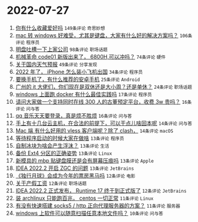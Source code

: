 # 2022-07-27

1. [你有什么收藏爱好吗](https://www.v2ex.com/t/868942) `149条评论` `奇思妙想`
1. [mac 转 windows 好难受，尤其是键盘，大家有什么好的解决方案吗？](https://www.v2ex.com/t/868956) `106条评论` `程序员`
1. [明盘吐槽一下上家公司](https://www.v2ex.com/t/868943) `98条评论` `职场话题`
1. [机械革命 code01 新版出来了， 6800H,可以冲吗？](https://www.v2ex.com/t/868936) `74条评论` `硬件`
1. [关于国内天气预报](https://www.v2ex.com/t/868944) `49条评论` `分享发现`
1. [2022 年了， iPhone 怎么装小飞机出国](https://www.v2ex.com/t/868975) `34条评论` `程序员`
1. [要换手机了，有什么推荐的安卓手机](https://www.v2ex.com/t/869035) `25条评论` `Android`
1. [广州的 it 大佬们，你们现在是双休还是大小周？还是单休？](https://www.v2ex.com/t/868998) `24条评论` `职场话题`
1. [windows 上面跑 docker 有什么最佳实践吗](https://www.v2ex.com/t/868950) `17条评论` `程序员`
1. [请问大家做一个支持同时在线 300 人的古董预定平台，收费 3w 贵吗？](https://www.v2ex.com/t/868987) `16条评论` `问与答`
1. [qq 音乐天天要登录，真是烦不胜烦](https://www.v2ex.com/t/868940) `16条评论` `问与答`
1. [手上有十几台云主机，在合法的前提下，可以干点儿啥回本呢](https://www.v2ex.com/t/869020) `14条评论` `问与答`
1. [Mac 端 有什么好用的 vless 客户端呢？除了 clash，](https://www.v2ex.com/t/868960) `14条评论` `macOS`
1. [等待程序启动的时候大家在做啥](https://www.v2ex.com/t/869046) `13条评论` `程序员`
1. [自制冰块为啥会产生浮沫？](https://www.v2ex.com/t/869031) `13条评论` `生活`
1. [备份 Ext4 分区的正确姿势](https://www.v2ex.com/t/869026) `13条评论` `Linux`
1. [新模具的 mbp 贴键盘膜还是会有屏幕压痕吗](https://www.v2ex.com/t/869005) `13条评论` `Apple`
1. [IDEA 2022.2 开启 ZGC 的问题](https://www.v2ex.com/t/868984) `13条评论` `JetBrains`
1. [《独行月球》会成为今年的票房黑马吗](https://www.v2ex.com/t/869023) `12条评论` `电影`
1. [关于产假工资](https://www.v2ex.com/t/868990) `12条评论` `职场话题`
1. [IDEA 2022.2 正式发布， Runtime 17 终于到正式版了](https://www.v2ex.com/t/868983) `12条评论` `JetBrains`
1. [装 archlinux 只能跑百兆， centos 一切正常](https://www.v2ex.com/t/869009) `11条评论` `Linux`
1. [有没有快速搭建 socks5 / http 正向代理服务器的方案？](https://www.v2ex.com/t/868976) `11条评论` `服务器`
1. [windows 上软件可以随意扫描任意本地文件吗？](https://www.v2ex.com/t/869042) `10条评论` `问与答`
